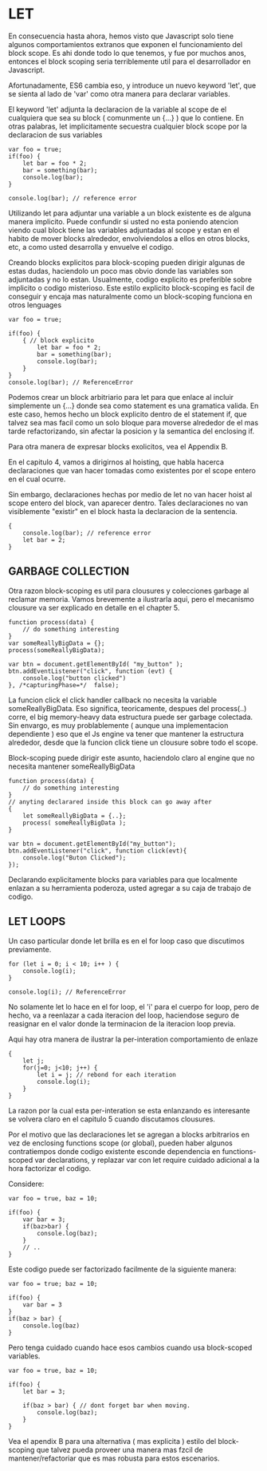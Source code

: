 # LET

En consecuencia hasta ahora, hemos visto que Javascript solo tiene algunos comportamientos extranos que exponen
el funcionamiento del block scope. Es ahi donde todo lo que tenemos, y fue por muchos anos, entonces el block
scoping seria terriblemente util para el desarrollador en Javascript.

Afortunadamente, ES6 cambia eso, y introduce un nuevo keyword 'let', que se sienta al lado de 'var' como otra
manera para declarar variables.

El keyword 'let' adjunta la declaracion de la variable al scope de el cualquiera que sea su block ( comunmente
un {...} ) que lo contiene. En otras palabras, let implicitamente secuestra cualquier block scope por la declaracion
de sus variables


```
var foo = true;
if(foo) {
	let bar = foo * 2;
	bar = something(bar);
	console.log(bar);
}

console.log(bar); // reference error

```
Utilizando let para adjuntar una variable a un block existente es de alguna manera implicito. Puede confundir si usted
no esta poniendo atencion viendo cual block tiene las variables adjuntadas al scope y estan en el habito de mover blocks alrededor, envolviendolos a ellos en otros blocks, etc, a como usted desarrolla y envuelve el codigo.

Creando blocks explicitos para block-scoping pueden dirigir algunas de estas dudas, haciendolo un poco mas obvio
donde las variables son adjuntadas y no  lo estan. Usualmente, codigo explicito es preferible sobre implicito
o codigo misterioso.
Este estilo explicito block-scoping es facil de conseguir y encaja mas naturalmente como un block-scoping funciona
en otros lenguages


```
var foo = true;

if(foo) {
	{ // block explicito
		let bar = foo * 2;
		bar = something(bar);
		console.log(bar);
	}
}
console.log(bar); // ReferenceError

```

Podemos crear un block arbitriario para let para que enlace al incluir simplemente un {...} donde sea como
statement es una gramatica valida. En este caso, hemos hecho un block explicito dentro de el statement if, que talvez
sea mas facil como un solo bloque para moverse alrededor de el mas tarde refactorizando, sin afectar la posicion
y la semantica del enclosing if.

Para otra manera de expresar blocks exolicitos, vea el Appendix B.

En el capitulo 4, vamos a dirigirnos al hoisting, que habla hacerca declaraciones que van hacer tomadas
como existentes por el scope entero en el cual ocurre.

Sin embargo, declaraciones hechas por medio de let no van hacer hoist al scope entero del block, van aparecer dentro.
Tales declaraciones no van visiblemente "existir" en el block hasta la declaracion de la sentencia.
```
{
    console.log(bar); // reference error
    let bar = 2;
}
```


## GARBAGE COLLECTION

Otra razon block-scoping es util para clousures y colecciones garbage al reclamar memoria. Vamos brevemente a
ilustrarla aqui, pero el mecanismo clousure va ser explicado en detalle en el chapter 5.
```
function process(data) {
	// do something interesting
}
var someReallyBigData = {};
process(someReallyBigData);

var btn = document.getElementById( "my_button" );
btn.addEventListener("click", function (evt) {
	console.log("button clicked")
}, /*capturingPhase=*/  false);

```

La funcion click el click handler callback no necesita la variable someReallyBigData. Eso significa, teoricamente,
despues del process(..) corre, el big memory-heavy data estructura puede ser garbage colectada. Sin envargo,
es muy problablemente ( aunque una implementacion dependiente ) eso que el Js engine va tener que mantener
la estructura alrededor, desde que la funcion click tiene un clousure sobre todo el scope.

Block-scoping puede dirigir este asunto, haciendolo claro al engine que no necesita mantener someReallyBigData

```
function process(data) {
    // do something interesting
}
// anyting declarared inside this block can go away after
{
    let someReallyBigData = {..};
    process( someReallyBigData );
}

var btn = document.getElementById("my_button");
btn.addEventListener("click", function click(evt){
    console.log("Buton Clicked");
});

```


Declarando explicitamente blocks para variables para que localmente enlazan a su herramienta poderoza, usted agregar
a su caja de trabajo de codigo.

## LET LOOPS

Un caso particular donde let brilla es en el for loop caso que discutimos previamente.
```
for (let i = 0; i < 10; i++ ) {
    console.log(i);
}

console.log(i); // ReferenceError

```
No solamente let lo hace en el for loop, el 'i' para el cuerpo for loop, pero de hecho, va a reenlazar a cada iteracion
del loop, haciendose seguro de reasignar en el valor donde la terminacion de la iteracion loop previa.

Aqui hay otra manera de ilustrar la per-interation comportamiento de enlaze
```
{
	let j;
	for(j=0; j<10; j++) {
		let i = j; // rebond for each iteration
		console.log(i);
	}
}

```

La razon por la cual esta per-interation se esta enlanzando es interesante se volvera claro en el capitulo 5
cuando discutamos clousures.

Por el motivo que las declaraciones let se agregan a blocks arbitrarios en vez de enclosing functions scope (or global),
pueden haber algunos contratiempos donde codigo existente esconde dependencia en functions-scoped var declarations,
y replazar var con let require cuidado adicional a la hora factorizar el codigo.

Considere:

```
var foo = true, baz = 10;

if(foo) {
    var bar = 3;
    if(baz>bar) {
        console.log(baz);
    }
    // ..
}

```


Este codigo puede ser factorizado facilmente de la siguiente manera:

```
var foo = true; baz = 10;

if(foo) {
    var bar = 3
}
if(baz > bar) {
    console.log(baz)
}

```


Pero tenga cuidado cuando hace esos cambios cuando usa block-scoped variables.

```
var foo = true, baz = 10;

if(foo) {
    let bar = 3;

    if(baz > bar) { // dont forget bar when moving.
        console.log(baz);
    }
}

```

Vea el apendix B para una alternativa ( mas explicita )  estilo del block-scoping que talvez pueda proveer
una manera mas fzcil de mantener/refactoriar que es mas robusta para estos escenarios.